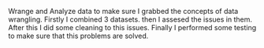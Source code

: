 Wrange and Analyze data to make sure I grabbed the concepts of data wrangling.
Firstly I combined 3 datasets. then I assesed the issues in them. After this I did some cleaning to this issues. Finally I performed some testing to make sure that this problems are solved.
